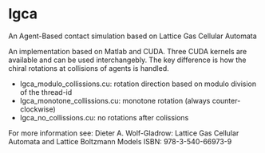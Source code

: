 # lgca
An Agent-Based contact simulation based on Lattice Gas Cellular Automata 

An implementation based on Matlab and CUDA.
Three CUDA kernels are available and can be used interchangebly.
The key difference is how the chiral rotations at collisions of agents is handled.

* lgca_modulo_collissions.cu: rotation direction based on modulo division of the thread-id
* lgca_monotone_collissions.cu: monotone rotation (always counter-clockwise)
* lgca_no_collissions.cu: no rotations after colissions

For more information see:
Dieter A. Wolf-Gladrow: Lattice Gas Cellular Automata and Lattice Boltzmann Models
ISBN: 978-3-540-66973-9
